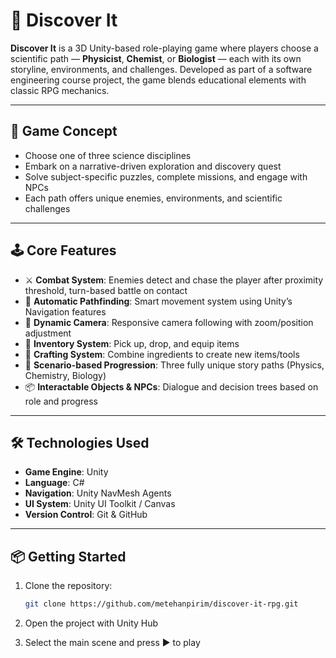# 🧭 Discover It

**Discover It** is a 3D Unity-based role-playing game where players choose a scientific path — **Physicist**, **Chemist**, or **Biologist** — each with its own storyline, environments, and challenges. Developed as part of a software engineering course project, the game blends educational elements with classic RPG mechanics.

---

## 🧠 Game Concept

- Choose one of three science disciplines  
- Embark on a narrative-driven exploration and discovery quest  
- Solve subject-specific puzzles, complete missions, and engage with NPCs  
- Each path offers unique enemies, environments, and scientific challenges  

---

## 🕹️ Core Features

- ⚔️ **Combat System**: Enemies detect and chase the player after proximity threshold, turn-based battle on contact  
- 🧭 **Automatic Pathfinding**: Smart movement system using Unity’s Navigation features  
- 🎥 **Dynamic Camera**: Responsive camera following with zoom/position adjustment  
- 🎒 **Inventory System**: Pick up, drop, and equip items  
- 🔧 **Crafting System**: Combine ingredients to create new items/tools  
- 🧩 **Scenario-based Progression**: Three fully unique story paths (Physics, Chemistry, Biology)  
- 📦 **Interactable Objects & NPCs**: Dialogue and decision trees based on role and progress  

---

## 🛠️ Technologies Used

- **Game Engine**: Unity
- **Language**: C#  
- **Navigation**: Unity NavMesh Agents  
- **UI System**: Unity UI Toolkit / Canvas  
- **Version Control**: Git & GitHub  

---

## 📦 Getting Started

1. Clone the repository:

   ```bash
   git clone https://github.com/metehanpirim/discover-it-rpg.git

2. Open the project with Unity Hub

3. Select the main scene and press ▶️ to play
